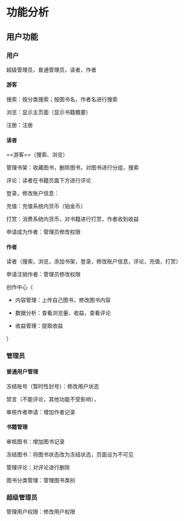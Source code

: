 # 功能分析

## 用户功能

### 用户

超级管理员，普通管理员，读者，作者



#### 游客

搜索：按分类搜索；按图书名，作者名进行搜索

浏览：显示主页面（显示书籍概要）

注册：注册



#### 读者

==游客==（搜索、浏览）

管理书架：收藏图书，删除图书，对图书进行分组，搜索

评论：读者在书籍页面下方进行评论

登录，修改账户信息：

充值：充值系统内货币（铂金币）

打赏：消费系统内货币，对书籍进行打赏，作者收到收益

申请成为作者：管理员修改权限



#### 作者

读者（搜索，浏览，添加书架，登录，修改账户信息，评论，充值，打赏）

申请注销作者：管理员修改权限

创作中心（

* 内容管理：上传自己图书，修改图书内容

* 数据分析：查看浏览量、收益，查看评论

* 收益管理：提取收益

）

### 管理员

#### 普通用户管理

冻结账号（暂时性封号）：修改用户状态

禁言（不能评论，其他功能不受影响），

审核作者申请：增加作者记录

#### 书籍管理

审核图书：增加图书记录

冻结图书：将图书状态改为冻结状态，页面设为不可见

管理评论：对评论进行删除

图书分类管理：管理图书类别



### 超级管理员

管理用户权限：修改用户权限
